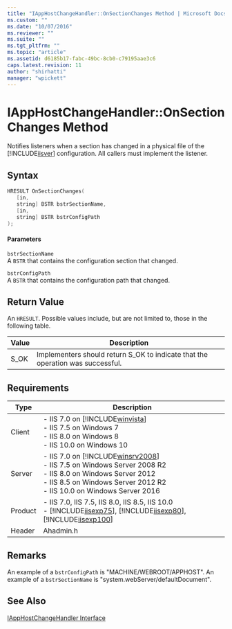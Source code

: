 ```yaml
---
title: "IAppHostChangeHandler::OnSectionChanges Method | Microsoft Docs"
ms.custom: ""
ms.date: "10/07/2016"
ms.reviewer: ""
ms.suite: ""
ms.tgt_pltfrm: ""
ms.topic: "article"
ms.assetid: d6185b17-fabc-49bc-8cb0-c79195aae3c6
caps.latest.revision: 11
author: "shirhatti"
manager: "wpickett"
---
```

# IAppHostChangeHandler::OnSectionChanges Method
Notifies listeners when a section has changed in a physical file of the [!INCLUDE[iisver](../../wmi-provider/includes/iisver-md.md)] configuration. All callers must implement the listener.  
  
## Syntax  
  
```cpp  
HRESULT OnSectionChanges(  
   [in,  
   string] BSTR bstrSectionName,  
   [in,  
   string] BSTR bstrConfigPath  
);  
```  
  
#### Parameters  
 `bstrSectionName`  
 A `BSTR` that contains the configuration section that changed.  
  
 `bstrConfigPath`  
 A `BSTR` that contains the configuration path that changed.  
  
## Return Value  
 An `HRESULT`. Possible values include, but are not limited to, those in the following table.  
  
|Value|Description|  
|-----------|-----------------|  
|S_OK|Implementers should return S_OK to indicate that the operation was successful.|  
  
## Requirements  
  
|Type|Description|  
|----------|-----------------|  
|Client|-   IIS 7.0 on [!INCLUDE[winvista](../../wmi-provider/includes/winvista-md.md)]<br />-   IIS 7.5 on Windows 7<br />-   IIS 8.0 on Windows 8<br />-   IIS 10.0 on Windows 10|  
|Server|-   IIS 7.0 on [!INCLUDE[winsrv2008](../../wmi-provider/includes/winsrv2008-md.md)]<br />-   IIS 7.5 on Windows Server 2008 R2<br />-   IIS 8.0 on Windows Server 2012<br />-   IIS 8.5 on Windows Server 2012 R2<br />-   IIS 10.0 on Windows Server 2016|  
|Product|-   IIS 7.0, IIS 7.5, IIS 8.0, IIS 8.5, IIS 10.0<br />-   [!INCLUDE[iisexp75](../../web-development-reference/native-code-api-reference/includes/iisexp75-md.md)], [!INCLUDE[iisexp80](../../web-development-reference/native-code-api-reference/includes/iisexp80-md.md)], [!INCLUDE[iisexp100](../../web-development-reference/native-code-api-reference/includes/iisexp100-md.md)]|  
|Header|Ahadmin.h|  
  
## Remarks  
 An example of a `bstrConfigPath` is "MACHINE/WEBROOT/APPHOST". An example of a `bstrSectionName` is "system.webServer/defaultDocument".  
  
## See Also  
 [IAppHostChangeHandler Interface](../../web-development-reference\webdev-native-api-reference/iapphostchangehandler-interface.md)